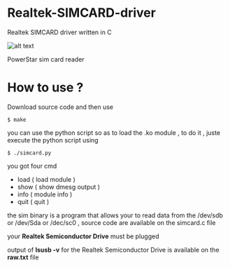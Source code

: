 # Realtek-SIMCARD-driver
Realtek SIMCARD driver written in C 

![alt text](http://i30.twenga.com/phones/sim-card-reader/power-star-lect-sim-tp_4456589808252741641vb.jpg "image")

PowerStar sim card reader

# How to use ?
Download source code and then use

    $ make 
    
you can use the python script so as to load the .ko module , to do it , juste execute the python script using 

    $ ./simcard.py
    
you got four cmd

* load 	       ( load module )
* show 	       ( show dmesg output )
* info 	       ( module info )
* quit 	       ( quit )

the sim binary is a program that allows your to read data from the /dev/sdb or /dev/Sda or /dec/sc0 , source code are available on
the simcard.c file

your <b>Realtek Semiconductor Drive</b> must be plugged

output of <b>lsusb -v</b> for the Realtek Semiconductor Drive is available on the <b>raw.txt</b> file

